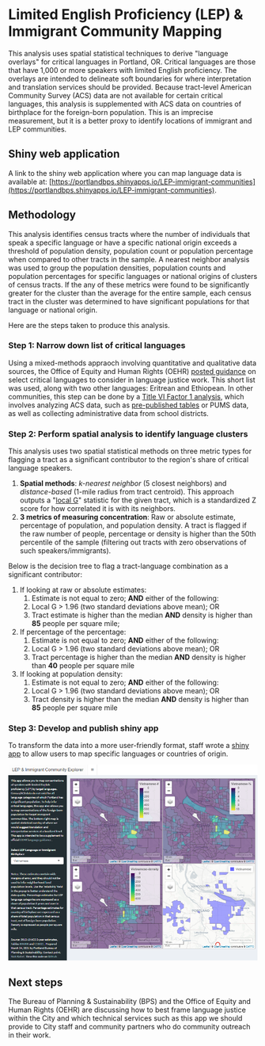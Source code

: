 # Limited English Proficiency (LEP) & Immigrant Community Mapping
This analysis uses spatial statistical techniques to derive "language overlays" for critical languages in Portland, OR. Critical languages are those that have 1,000 or more speakers with limited English proficiency. The overlays are intended to delineate soft boundaries for where interpretation and translation services should be provided. Because tract-level American Community Survey (ACS) data are not available for certain critical languages, this analysis is supplemented with ACS data on countries of birthplace for the foreign-born population. This is an imprecise measurement, but it is a better proxy to identify locations of immigrant and LEP communities.

## Shiny web application
A link to the shiny web application where you can map language data is available at:
[https://portlandbps.shinyapps.io/LEP-immigrant-communities](https://portlandbps.shinyapps.io/LEP-immigrant-communities).

## Methodology
This analysis identifies census tracts where the number of individuals that speak a specific language or have a specific national origin exceeds a threshold of population density, population count or population percentage when compared to other tracts in the sample. A nearest neighbor analysis was used to group the population densities, population counts and population percentages for specific languages or national origins of clusters of census tracts. If the any of these metrics were found to be significantly greater for the cluster than the average for the entire sample, each census tract in the cluster was determined to have significant populations for that language or national origin.

Here are the steps taken to produce this analysis.

### Step 1: Narrow down list of critical languages
Using a mixed-methods appraoch involving quantitative and qualitative data sources, the Office of Equity and Human Rights (OEHR) [posted guidance](https://www.portlandoregon.gov/oehr/80870) on select critical languages to consider in language justice work. This short list was used, along with two other languages: Eritrean and Ethiopean. In other communities, this step can be done by a [Title VI Factor 1 analysis](https://www.fhwa.dot.gov/civilrights/programs/title_vi/lep_fourfactor.cfm), which involves analyzing ACS data, such as [pre-published tables](https://data.census.gov/cedsci/table?q=ACSDT1Y2019.B16001&g=310M500US38900&tid=ACSDT1Y2019.B16001&hidePreview=true) or PUMS data, as well as collecting administrative data from school districts.

### Step 2: Perform spatial analysis to identify language clusters
This analysis uses two spatial statistical methods on three metric types for flagging a tract as a significant contributor to the region's share of critical language speakers.

1. **Spatial methods**: *k-nearest neighbor* (5 closest neighbors) and *distance-based* (1-mile radius from tract centroid). This approach outputs a "[local G](https://walker-data.com/2016/07/spatial-neighbors-in-r---an-interactive-illustration/)" statistic for the given tract, which is a standardized Z score for how correlated it is with its neighbors. 
2. **3 metrics of measuring concentration**: Raw or absolute estimate, percentage of population, and population density. A tract is flagged if the raw number of people, percentage or density is higher than the 50th percentile of the sample (filtering out tracts with zero observations of such speakers/immigrants).

Below is the decision tree to flag a tract-language combination as a significant contributor:

1. If looking at raw or absolute estimates:
    1. Estimate is not equal to zero; **AND** either of the following:
    2. Local G > 1.96 (two standard deviations above mean); OR
    3. Tract estimate is higher than the median **AND** density is higher than **85** people per square mile; 
2. If percentage of the percentage:
    1. Estimate is not equal to zero; **AND** either of the following:
    2. Local G > 1.96 (two standard deviations above mean); OR
    3. Tract percentage is higher than the median **AND** density is higher than **40** people per square mile
3. If looking at population density:
    1. Estimate is not equal to zero; **AND** either of the following:
    2. Local G > 1.96 (two standard deviations above mean); OR
    3. Tract density is higher than the median **AND** density is higher than **85** people per square mile

### Step 3: Develop and publish shiny app
To transform the data into a more user-friendly format, staff wrote a [shiny app](https://portlandbps.shinyapps.io/LEP-immigrant-communities) to allow users to map specific languages or countries of origin.

![Image of shiny app](https://github.com/BPSTechServices/lep-mapping/blob/main/images/lep_shiny_app_screenshot.PNG?raw=true)

## Next steps
The Bureau of Planning & Sustainability (BPS) and the Office of Equity and Human Rights (OEHR) are discussing how to best frame language justice within the City and which technical services such as this app we should provide to City staff and community partners who do community outreach in their work.